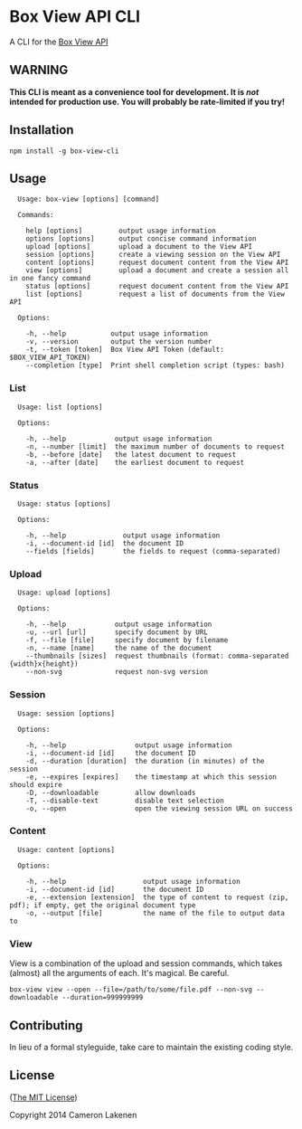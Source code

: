 # Box View API CLI

A CLI for the [Box View API](http://developers.box.com/view/)

## WARNING

**This CLI is meant as a convenience tool for development. It is _not_ intended for production use. You will probably be rate-limited if you try!**


## Installation

```
npm install -g box-view-cli
```


## Usage

```
  Usage: box-view [options] [command]

  Commands:

    help [options]         output usage information
    options [options]      output concise command information
    upload [options]       upload a document to the View API
    session [options]      create a viewing session on the View API
    content [options]      request document content from the View API
    view [options]         upload a document and create a session all in one fancy command
    status [options]       request document content from the View API
    list [options]         request a list of documents from the View API

  Options:

    -h, --help           output usage information
    -v, --version        output the version number
    -t, --token [token]  Box View API Token (default: $BOX_VIEW_API_TOKEN)
    --completion [type]  Print shell completion script (types: bash)
```

### List

```
  Usage: list [options]

  Options:

    -h, --help            output usage information
    -n, --number [limit]  the maximum number of documents to request
    -b, --before [date]   the latest document to request
    -a, --after [date]    the earliest document to request
```

### Status

```
  Usage: status [options]

  Options:

    -h, --help              output usage information
    -i, --document-id [id]  the document ID
    --fields [fields]       the fields to request (comma-separated)
```

### Upload

```
  Usage: upload [options]

  Options:

    -h, --help            output usage information
    -u, --url [url]       specify document by URL
    -f, --file [file]     specify document by filename
    -n, --name [name]     the name of the document
    --thumbnails [sizes]  request thumbnails (format: comma-separated {width}x{height})
    --non-svg             request non-svg version
```

### Session

```
  Usage: session [options]

  Options:

    -h, --help                 output usage information
    -i, --document-id [id]     the document ID
    -d, --duration [duration]  the duration (in minutes) of the session
    -e, --expires [expires]    the timestamp at which this session should expire
    -D, --downloadable         allow downloads
    -T, --disable-text         disable text selection
    -o, --open                 open the viewing session URL on success
```

### Content
```
  Usage: content [options]

  Options:

    -h, --help                   output usage information
    -i, --document-id [id]       the document ID
    -e, --extension [extension]  the type of content to request (zip, pdf); if empty, get the original document type
    -o, --output [file]          the name of the file to output data to
```

### View

View is a combination of the upload and session commands, which takes (almost) all the arguments of each. It's magical. Be careful.

```
box-view view --open --file=/path/to/some/file.pdf --non-svg --downloadable --duration=999999999
```

## Contributing

In lieu of a formal styleguide, take care to maintain the existing coding style.

## License

([The MIT License](LICENSE))

Copyright 2014 Cameron Lakenen
